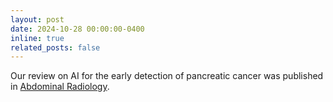 ```yaml
---
layout: post
date: 2024-10-28 00:00:00-0400
inline: true
related_posts: false
---
```

Our review on AI for the early detection of pancreatic cancer was published in <a href='https://link.springer.com/article/10.1007/s00261-024-04644-77'> Abdominal Radiology</a>.